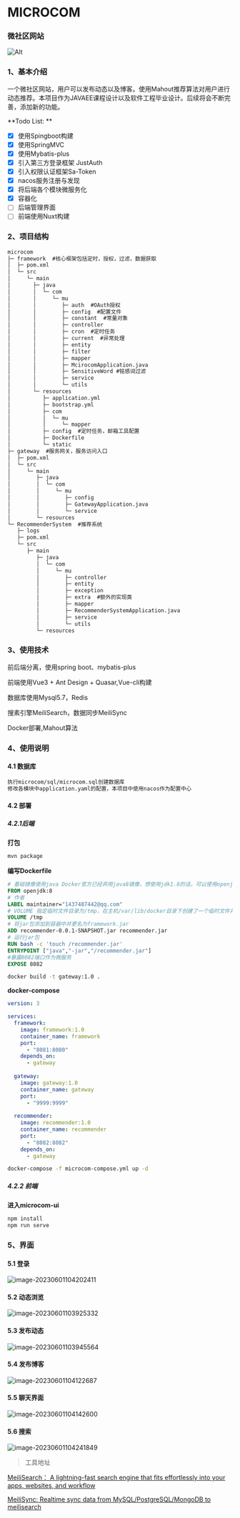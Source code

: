 # MICROCOM

### 微社区网站

![Alt](https://repobeats.axiom.co/api/embed/d25f4fc3a22bc27a18c8ae0f71a44cfe7faa4ba9.svg "Repobeats analytics image")

### 1、基本介绍

​		一个微社区网站，用户可以发布动态以及博客。使用Mahout推荐算法对用户进行动态推荐。本项目作为JAVAEE课程设计以及软件工程毕业设计。后续将会不断完善，添加新的功能。

 **Todo List:	**

- [x] 使用Spingboot构建
- [x] 使用SpringMVC
- [x] 使用Mybatis-plus
- [x] 引入第三方登录框架 JustAuth
- [x] 引入权限认证框架Sa-Token
- [x] nacos服务注册与发现
- [x] 将后端各个模块微服务化
- [x] 容器化
- [ ] 后端管理界面
- [ ] 前端使用Nuxt构建

### 2、项目结构

```txt
microcom
├─ framework  #核心框架包括定时，授权，过滤，数据获取
│  ├─ pom.xml
│  └─ src
│     └─ main
│       ├─ java
│       │  └─ com
│       │     └─ mu
│       │        ├─ auth  #OAuth授权
│       │        ├─ config  #配置文件
│       │        ├─ constant  #常量对象
│       │        ├─ controller
│       │        ├─ cron  #定时任务
│       │        ├─ current  #异常处理
│       │        ├─ entity  
│       │        ├─ filter
│       │        ├─ mapper
│       │        ├─ McirocomApplication.java
│       │        ├─ SensitiveWord #铭感词过滤
│       │        ├─ service  
│       │        └─ utils
│       └─ resources
│          ├─ application.yml
│          ├─ bootstrap.yml
│          ├─ com
│          │  └─ mu
│          │     └─ mapper
│          ├─ config  #定时任务，邮箱工具配置
│          ├─ Dockerfile
│          └─ static
├─ gateway  #服务网关，服务访问入口
│  ├─ pom.xml
│  └─ src
│     └─ main
│        ├─ java
│        │  └─ com
│        │     └─ mu
│        │        ├─ config
│        │        ├─ GatewayApplication.java
│        │        └─ service
│        └─ resources
└─ RecommenderSystem  #推荐系统
   ├─ logs
   ├─ pom.xml
   └─ src
      ├─ main
         ├─ java
         │  └─ com
         │     └─ mu
         │        ├─ controller
         │        ├─ entity
         │        ├─ exception
         │        ├─ extra  #额外的实现类
         │        ├─ mapper
         │        ├─ RecommenderSystemApplication.java
         │        ├─ service
         │        └─ utils
         └─ resources
```

### 3、使用技术

前后端分离，使用spring boot、mybatis-plus

前端使用Vue3 + Ant Design + Quasar,Vue-cli构建

数据库使用Mysql5.7，Redis

搜素引擎MeiliSearch，数据同步MeiliSync

Docker部署,Mahout算法

### 4、使用说明

#### 4.1 数据库

```txt
执行microcom/sql/microcom.sql创建数据库
修改各模块中application.yaml的配置，本项目中使用nacos作为配置中心
```

#### 4.2 部署

##### 4.2.1后端

**打包**

```sh
mvn package
```

**编写Dockerfile**

```dockerfile
# 基础镜像使用java Docker官方已经弃用java8镜像，想使用jdk1.8的话，可以使用openjdk
FROM openjdk:8
# 作者
LABEL maintainer="1437487442@qq.com"
# VOLUME 指定临时文件目录为/tmp，在主机/var/lib/docker目录下创建了一个临时文件并链接到容器的/tmp
VOLUME /tmp
# 将jar包添加到容器中并更名为framework.jar
ADD recommender-0.0.1-SNAPSHOT.jar recommender.jar
# 运行jar包
RUN bash -c 'touch /recommender.jar'
ENTRYPOINT ["java","-jar","/recommender.jar"]
#暴露8082端口作为微服务
EXPOSE 8082
```

```sh
docker build -t gateway:1.0 .
```

**docker-compose**

```yaml
version: 3

services:
  framework:
    image: framework:1.0
    container_name: framework
    port:
      - "8081:8080" 
    depends_on:
      - gateway
  
  gateway:
    image: gateway:1.0
    container_name: gateway
    port: 
      - "9999:9999"
  
  recommender:
    image: recommender:1.0
    container_name: recommender
    port: 
      - "8082:8082"
    depends_on:
      - gateway
```

```sh
docker-compose -f microcom-compose.yml up -d
```

##### 4.2.2 前端

**进入microcom-ui**

```sh
npm install
npm run serve
```

### 5、界面

#### 5.1 登录

![image-20230601104202411](img/image-20230601104202411.png)

#### 5.2 动态浏览

![image-20230601103925332](img/image-20230601103925332.png)

#### 5.3 发布动态

![image-20230601103945564](img/image-20230601103945564.png)

#### 5.4 发布博客

![image-20230601104122687](img/image-20230601104122687.png)

#### 5.5 聊天界面

![image-20230601104142600](img/image-20230601104142600.png)

#### 5.6 搜索

![image-20230601104241849](img/image-20230601104241849.png)

> 工具地址

[MeiliSearch： A lightning-fast search engine that fits effortlessly into your apps, websites, and workflow](https://github.com/meilisearch/meilisearch)

[MeiliSync: Realtime sync data from MySQL/PostgreSQL/MongoDB to meilisearch ](https://github.com/long2ice/meilisync)
